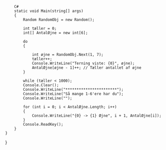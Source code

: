 
        C#
        static void Main(string[] args)
        {
            Random RandomObj = new Random();

            int tæller = 0;
            int[] AntalØjne = new int[6];

            do
            {

                int øjne = RandomObj.Next(1, 7);
                tæller++;
                Console.WriteLine("Terning viste: {0}", øjne);
                AntalØjne[øjne - 1]++; // Tæller antallet af øjne
            }

            while (tæller < 1000);
            Console.Clear();
            Console.WriteLine("***********************");
            Console.WriteLine("Så mange 1-6'ere har du");
            Console.WriteLine("");

            for (int i = 0; i < AntalØjne.Length; i++)
            {
                Console.WriteLine("{0} -> {1} Øjne", i + 1, AntalØjne[i]);
            }
            Console.ReadKey();
        }
    }
}
